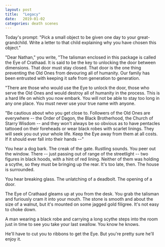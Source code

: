 ```yaml
---
layout: post
title:  "Legacy"
date:   2019-01-02
categories: death scenes
---
```

Today's prompt: "Pick a small object to be given one day to your great-grandchild. Write a letter to that child explaining why you have chosen this object."

"Dear Nathan," you write, "The talisman enclosed in this package is called the Eye of Crathaad. It is said to be the key to unlocking the door between dimensions. That door must stay closed. That door is the one thing preventing the Old Ones from devouring all of humanity. Our family has been entrusted with keeping it safe from generation to generation.

"There are those who would use the Eye to unlock the door, those who serve the Old Ones and would destroy all of humanity in the process. This is a hard life on which you now embark. You will not be able to stay too long in any one place. You must never use your true name with anyone. 

"Be cautious about who you get close to. Followers of the Old Ones are everywhere -- the Order of Dagon, the Black Brotherhood, the Church of Starry Wisdom -- and they won't always be so obvious as to have pentacles tattooed on their foreheads or wear black robes with scarlet linings. They will seek you out your whole life. Keep the Eye away from them at all costs. If it should ever fall into their hands --"

You hear a dog bark. The creak of the gate. Rustling sounds. You peer out the window. There -- just passing out of range of the streetlight -- two figures in black hoods, with a hint of red lining. Neither of them was holding a scythe, so they must be bringing up the rear. It's too late, then. The house is surrounded.

You hear breaking glass. The unlatching of a deadbolt. The opening of a door.

The Eye of Crathaad gleams up at you from the desk. You grab the talisman and furiously cram it into your mouth. The stone is smooth and about the size of a walnut, but it's mounted on some jagged gold filigree. It's not easy to choke down.

A man wearing a black robe and carrying a long scythe steps into the room just in time to see you take your last swallow. You know he knows. 

He'll have to cut you to ribbons to get the Eye. But you're pretty sure he'll enjoy it.
